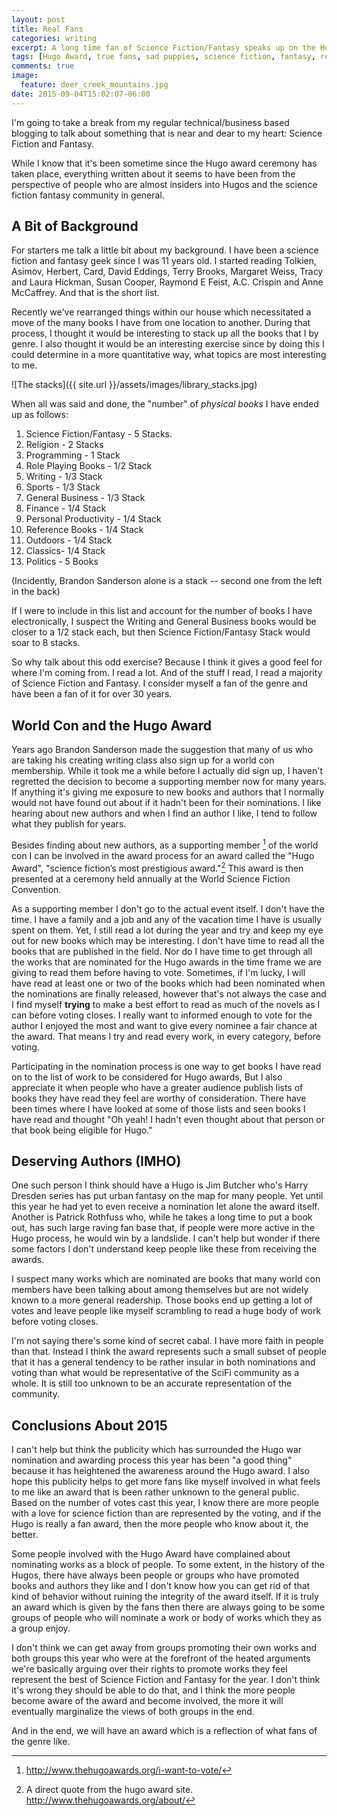 ```yaml
---
layout: post
title: Real Fans
categories: writing
excerpt: A long time fan of Science Fiction/Fantasy speaks up on the Hugo Awards of 2015
tags: [Hugo Award, true fans, sad puppies, science fiction, fantasy, real fans]
comments: true
image:
  feature: deer_creek_mountains.jpg
date: 2015-09-04T15:02:07-06:00
---
```

I'm going to take a break from my regular technical/business based blogging to talk about something that is near and dear to my heart: Science Fiction and Fantasy.

While I know that it's been sometime since the Hugo award ceremony has taken place, everything written about it seems to have been from the perspective of people who are almost insiders into Hugos and the science fiction fantasy community in general.

## A Bit of Background

For starters me talk a little bit about my background. I have been a science fiction and fantasy geek since I was 11 years old. I started reading Tolkien, Asimov, Herbert, Card, David Eddings, Terry Brooks, Margaret Weiss, Tracy and Laura Hickman, Susan Cooper, Raymond E Feist, A.C. Crispin and Anne McCaffrey. And that is the short list. 

Recently we've rearranged things within our house which necessitated a move of the many books I have from one location to another. During that process, I thought it would be interesting to stack up all the books that I by genre. I also thought it would be an interesting exercise since by doing this I could determine in a more quantitative way, what topics are most interesting to me.

![The stacks]({{ site.url }}/assets/images/library_stacks.jpg)

When all was said and done, the "number" of _physical books_ I have ended up as follows:

1. Science Fiction/Fantasy - 5 Stacks.
2. Religion - 2 Stacks
3. Programming - 1 Stack
4. Role Playing Books - 1/2 Stack
5. Writing - 1/3 Stack
6. Sports - 1/3 Stack
7. General Business - 1/3 Stack
8. Finance - 1/4 Stack
9. Personal Productivity - 1/4 Stack
10. Reference Books - 1/4 Stack
11. Outdoors - 1/4 Stack
12. Classics- 1/4 Stack
13. Politics - 5 Books

(Incidently, Brandon Sanderson alone is a stack -- second one from the left in the back)

If I were to include in this list and account for the number of books I have electronically, I suspect the Writing and General Business books would be closer to a 1/2 stack each, but then Science Fiction/Fantasy Stack would soar to 8 stacks.

So why talk about this odd exercise? Because I think it gives a good feel for where I'm coming from. I read a lot. And of the stuff I read, I read a majority of Science Fiction and Fantasy. I consider myself a fan of the genre and have been a fan of it for over 30 years.

## World Con and the Hugo Award

Years ago Brandon Sanderson made the suggestion that many of us who are taking his creating writing class also sign up for a world con membership. While it took me a while before I actually did sign up, I haven't regretted the decision to become a supporting member now for many years. If anything it's giving me exposure to new books and authors that I normally would not have found out about if it hadn't been for their nominations. I like hearing about new authors and when I find an author I like, I tend to follow what they publish for years.

Besides finding about new authors, as a supporting member [^supporting] of the world con I can be involved in the award process for an award called the "Hugo Award", "science fiction’s most prestigious award."[^hugo] This award is then presented at a ceremony held annually at the World Science Fiction Convention. 

As a supporting member I don't go to the actual event itself. I don't have the time. I have a family and a job and any of the vacation time I have is usually spent on them. Yet, I still read a lot during the year and try and keep my eye out for new books which may be interesting. I don't have time to read all the books that are published in the field. Nor do I have time to get through all the works that are nominated for the Hugo awards in the time frame we are giving to read them before having to vote. Sometimes, if I'm lucky, I will have read at least one or two of the books which had been nominated when the nominations are finally released, however that's not always the case and I find myself **trying** to make a best effort to read as much of the novels as I can before voting closes. I really want to informed enough to vote for the author I enjoyed the most and want to give every nominee a fair chance at the award. That means I try and read every work, in every category, before voting.

Participating in the nomination process is one way to get books I have read on to the list of work to be considered for Hugo awards, But I also appreciate it when people who have a greater audience publish lists of books they have read they feel are worthy of consideration. There have been times where I have looked at some of those lists and seen books I have read and thought "Oh yeah! I hadn't even thought about that person or that book being eligible for Hugo." 

## Deserving Authors (IMHO)

One such person I think should have a Hugo is Jim Butcher who's Harry Dresden series has put urban fantasy on the map for many people. Yet until this year he had yet to even receive a nomination let alone the award itself. Another is Patrick Rothfuss who, while he takes a long time to put a book out, has such large raving fan base that, if people were more active in the Hugo process, he would win by a landslide. I can't help but wonder if there some factors I don't understand keep people like these from receiving the awards.

I suspect many works which are nominated are books that many world con members have been talking about among themselves but are not widely known to a more general readership. Those books end up getting a lot of votes and leave people like myself scrambling to read a huge body of work before voting closes.

I'm not saying there's some kind of secret cabal. I have more faith in people than that. Instead I think the award represents such a small subset of people that it has a general tendency to be rather insular in both nominations and voting than what would be representative of the SciFi community as a whole. It is still too unknown to be an accurate representation of the community.

## Conclusions About 2015

I can't help but think the publicity which has surrounded the Hugo war nomination and awarding process this year has been "a good thing" because it has heightened the awareness around the Hugo award. I also hope this publicity helps to get more fans like myself involved in what feels to me like an award that is been rather unknown to the general public. Based on the number of votes cast this year, I know there are more people with a love for science fiction than are represented by the voting, and if the Hugo is really a fan award, then the more people who know about it, the better. 

Some people involved with the Hugo Award have complained about nominating works as a block of people. To some extent, in the history of the Hugos, there have always been people or groups who have promoted books and authors they like and I don't know how you can get rid of that kind of behavior without ruining the integrity of the award itself. If it is truly an award which is given by the fans then there are always going to be some groups of people who will nominate a work or body of works which they as a group enjoy. 

I don't think we can get away from groups promoting their own works and both groups this year who were at the forefront of the heated arguments we're basically arguing over their rights to promote works they feel represent the best of Science Fiction and Fantasy for the year. I don't think it's wrong they should be able to do that, and I think the more people become aware of the award and become involved, the more it will eventually marginalize the views of both groups in the end. 

And in the end, we will have an award which is a reflection of what fans of the genre like.

[^hugo]: A direct quote from the hugo award site. http://www.thehugoawards.org/about/
[^supporting]: http://www.thehugoawards.org/i-want-to-vote/